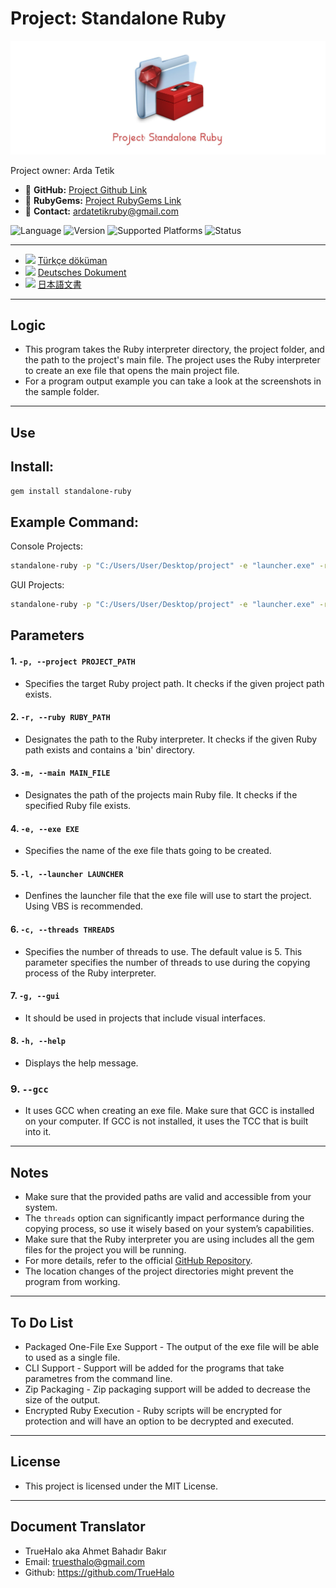 # Project: Standalone Ruby

![Project Banner](images/banner.jpg)

Project owner: Arda Tetik

- 🔗 **GitHub:** [Project Github Link](https://github.com/ardatetikbey/Standalone-Ruby)
- 🔗 **RubyGems:** [Project RubyGems Link](https://rubygems.org/gems/standalone-ruby)
- 🔗 **Contact:** ardatetikruby@gmail.com

![Language](https://img.shields.io/badge/language-Ruby-red) ![Version](https://img.shields.io/badge/version-1.4.1-red) ![Supported Platforms](https://img.shields.io/badge/platform-windows-blue) ![Status](https://img.shields.io/badge/status-in%20progress-yellow)

---
- <img src="https://upload.wikimedia.org/wikipedia/commons/b/b4/Flag_of_Turkey.svg" width="20"/> [Türkçe döküman](documents/turkish.md)
- <img src="https://upload.wikimedia.org/wikipedia/commons/b/ba/Flag_of_Germany.svg" width="20"/>  [Deutsches Dokument](documents/deutsch.md)
- <img src="https://upload.wikimedia.org/wikipedia/en/9/9e/Flag_of_Japan.svg" width="20"/> [日本語文書](documents/japanese.md)

---

## Logic

- This program takes the Ruby interpreter directory, the project folder, and the path to the project's main file. The project uses the Ruby interpreter to create an exe file that opens the main project file.
- For a program output example you can take a look at the screenshots in the sample folder.
  
---

## Use

## Install:

```bash
gem install standalone-ruby
```

## Example Command:

Console Projects:

```bash
standalone-ruby -p "C:/Users/User/Desktop/project" -e "launcher.exe" -r "C:/Users/User/Documents/Ruby34-x64" -m "C:/Users/User/Desktop/myproject/main.rb" -l launcher.exe -c 5
```

GUI Projects:

```bash
standalone-ruby -p "C:/Users/User/Desktop/project" -e "launcher.exe" -r "C:/Users/User/Documents/Ruby34-x64" -m "C:/Users/User/Desktop/myproject/main.rb" -l launcher.exe -c 5 --gui
```

## Parameters

#### 1. `-p, --project PROJECT_PATH`
- Specifies the target Ruby project path. It checks if the given project path exists.

#### 2. `-r, --ruby RUBY_PATH`
- Designates the path to the Ruby interpreter. It checks if the given Ruby path exists and contains a 'bin' directory.

#### 3. `-m, --main MAIN_FILE`
- Designates the path of the projects main Ruby file. It checks if the specified Ruby file exists.

#### 4. `-e, --exe EXE`
- Specifies the name of the exe file thats going to be created.

#### 5. `-l, --launcher LAUNCHER`
- Denfines the launcher file that the exe file will use to start the project. Using VBS is recommended.

#### 6. `-c, --threads THREADS`
- Specifies the number of threads to use. The default value is 5. This parameter specifies the number of threads to use during the copying process of the Ruby interpreter.

#### 7. `-g, --gui`
- It should be used in projects that include visual interfaces.

#### 8. `-h, --help`
- Displays the help message.

### 9. `--gcc`
- It uses GCC when creating an exe file. Make sure that GCC is installed on your computer. If GCC is not installed, it uses the TCC that is built into it.
---

## Notes

  - Make sure that the provided paths are valid and accessible from your system.  
  - The `threads` option can significantly impact performance during the copying process, so use it wisely based on your system’s capabilities.
  - Make sure that the Ruby interpreter you are using includes all the gem files for the project you will be running.
  - For more details, refer to the official [GitHub Repository](https://github.com/ardatetikbey/Standalone-Ruby).  
  - The location changes of the project directories might prevent the program from working.

---

## To Do List

  - Packaged One-File Exe Support - The output of the exe file will be able to used as a single file.
  - CLI Support - Support will be added for the programs that take parametres from the command line.
  - Zip Packaging - Zip packaging support will be added to decrease the size of the output.
  - Encrypted Ruby Execution - Ruby scripts will be encrypted for protection and will have an option to be decrypted and executed.

---

## License

- This project is licensed under the MIT License.

---

## Document Translator
- TrueHalo aka Ahmet Bahadır Bakır
- Email: truesthalo@gmail.com
- Github: https://github.com/TrueHalo
